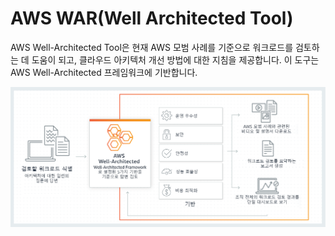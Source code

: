 # AWS WAR\(Well Architected Tool\)

AWS Well-Architected Tool은 현재 AWS 모범 사례를 기준으로 워크로드를 검토하는 데 도움이 되고, 클라우드 아키텍처 개선 방법에 대한 지침을 제공합니다. 이 도구는 AWS Well-Architected 프레임워크에 기반합니다.

![](.gitbook/assets/image%20%281%29.png)

